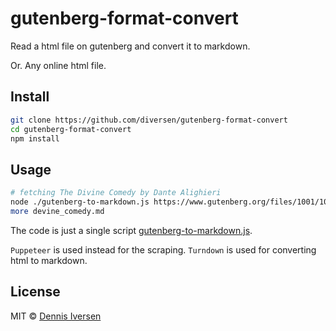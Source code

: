 # gutenberg-format-convert

Read a html file on gutenberg and convert it to markdown. 

Or. Any online html file. 

## Install

```bash
git clone https://github.com/diversen/gutenberg-format-convert
cd gutenberg-format-convert
npm install
```

## Usage

```bash
# fetching The Divine Comedy by Dante Alighieri
node ./gutenberg-to-markdown.js https://www.gutenberg.org/files/1001/1001-h/1001-h.htm#CantoI.I > example/devine_comedy.md
more devine_comedy.md
```

The code is just a single script [gutenberg-to-markdown.js](gutenberg-to-markdown.js). 

`Puppeteer` is used instead for the scraping. `Turndown` is used for converting html to markdown.

## License

MIT © [Dennis Iversen](https://github.com/diversen)